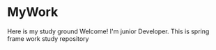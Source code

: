 # MyWork
Here is my study ground Welcome!
I'm junior Developer. This is spring frame work study repository
